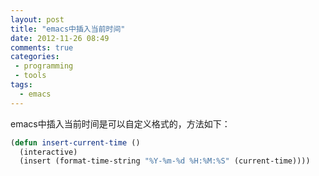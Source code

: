 ```yaml
---
layout: post
title: "emacs中插入当前时间"
date: 2012-11-26 08:49
comments: true
categories: 
 - programming
 - tools
tags: 
  - emacs
---
```


emacs中插入当前时间是可以自定义格式的，方法如下：

```lisp
(defun insert-current-time ()
  (interactive)
  (insert (format-time-string "%Y-%m-%d %H:%M:%S" (current-time))))
```

